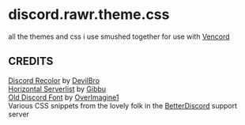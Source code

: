 # discord.rawr.theme.css
all the themes and css i use smushed together for use with [Vencord](https://github.com/Vendicated/Vencord)

## CREDITS
[Discord Recolor](https://github.com/mwittrien/BetterDiscordAddons/tree/master/Themes/DiscordRecolor) by [DevilBro](https://github.com/mwittrien)<br />
[Horizontal Serverlist](https://github.com/DiscordStyles/HorizontalServerList) by [Gibbu](https://github.com/Gibbu?tab=repositories)<br />
[Old Discord Font](https://github.com/Overimagine1/old-discord-font) by [OverImagine1](https://github.com/Overimagine1)<br />
Various CSS snippets from the lovely folk in the [BetterDiscord](https://discord.com/invite/0Tmfo5ZbORCRqbAd) support server  